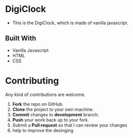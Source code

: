 # DigiClock 
* This is the DigiClock, which is made of vanilla javascript. 

## Built With

* Vanilla Javascript
* HTML  
* CSS

Contributing
==========
Any kind of contributions are welcome.

1. **Fork** the repo on GitHub.
2. **Clone** the project to your own machine.
3. **Commit** changes to **development** branch.
4. **Push** your work back up to your fork.
5. Submit a **Pull request** so that I can review your changes
6. help to improve the desinging
